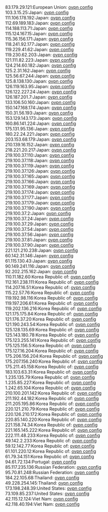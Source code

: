 83.179.29.121:European Union: [ovpn config](vpn/83_179_29_121.ovpn)  
103.3.15.25:Japan: [ovpn config](vpn/103_3_15_25.ovpn)  
111.106.178.192:Japan: [ovpn config](vpn/111_106_178_192.ovpn)  
112.69.189.183:Japan: [ovpn config](vpn/112_69_189_183.ovpn)  
114.188.113.71:Japan: [ovpn config](vpn/114_188_113_71.ovpn)  
115.124.167.15:Japan: [ovpn config](vpn/115_124_167_15.ovpn)  
115.36.156.171:Japan: [ovpn config](vpn/115_36_156_171.ovpn)  
118.241.92.177:Japan: [ovpn config](vpn/118_241_92_177.ovpn)  
119.229.41.62:Japan: [ovpn config](vpn/119_229_41_62.ovpn)  
119.230.62.203:Japan: [ovpn config](vpn/119_230_62_203.ovpn)  
121.111.82.223:Japan: [ovpn config](vpn/121_111_82_223.ovpn)  
124.214.60.182:Japan: [ovpn config](vpn/124_214_60_182.ovpn)  
125.2.31.162:Japan: [ovpn config](vpn/125_2_31_162.ovpn)  
125.56.67.244:Japan: [ovpn config](vpn/125_56_67_244.ovpn)  
125.8.138.130:Japan: [ovpn config](vpn/125_8_138_130.ovpn)  
126.119.163.95:Japan: [ovpn config](vpn/126_119_163_95.ovpn)  
126.122.227.24:Japan: [ovpn config](vpn/126_122_227_24.ovpn)  
126.187.201.7:Japan: [ovpn config](vpn/126_187_201_7.ovpn)  
133.106.50.160:Japan: [ovpn config](vpn/133_106_50_160.ovpn)  
150.147.168.174:Japan: [ovpn config](vpn/150_147_168_174.ovpn)  
150.31.56.193:Japan: [ovpn config](vpn/150_31_56_193.ovpn)  
153.129.143.173:Japan: [ovpn config](vpn/153_129_143_173.ovpn)  
160.86.141.224:Japan: [ovpn config](vpn/160_86_141_224.ovpn)  
175.131.95.136:Japan: [ovpn config](vpn/175_131_95_136.ovpn)  
180.22.24.221:Japan: [ovpn config](vpn/180_22_24_221.ovpn)  
203.153.68.179:Japan: [ovpn config](vpn/203_153_68_179.ovpn)  
210.139.16.152:Japan: [ovpn config](vpn/210_139_16_152.ovpn)  
218.221.20.217:Japan: [ovpn config](vpn/218_221_20_217.ovpn)  
219.100.37.110:Japan: [ovpn config](vpn/219_100_37_110.ovpn)  
219.100.37.118:Japan: [ovpn config](vpn/219_100_37_118.ovpn)  
219.100.37.119:Japan: [ovpn config](vpn/219_100_37_119.ovpn)  
219.100.37.126:Japan: [ovpn config](vpn/219_100_37_126.ovpn)  
219.100.37.165:Japan: [ovpn config](vpn/219_100_37_165.ovpn)  
219.100.37.166:Japan: [ovpn config](vpn/219_100_37_166.ovpn)  
219.100.37.169:Japan: [ovpn config](vpn/219_100_37_169.ovpn)  
219.100.37.174:Japan: [ovpn config](vpn/219_100_37_174.ovpn)  
219.100.37.177:Japan: [ovpn config](vpn/219_100_37_177.ovpn)  
219.100.37.179:Japan: [ovpn config](vpn/219_100_37_179.ovpn)  
219.100.37.190:Japan: [ovpn config](vpn/219_100_37_190.ovpn)  
219.100.37.2:Japan: [ovpn config](vpn/219_100_37_2.ovpn)  
219.100.37.24:Japan: [ovpn config](vpn/219_100_37_24.ovpn)  
219.100.37.29:Japan: [ovpn config](vpn/219_100_37_29.ovpn)  
219.100.37.54:Japan: [ovpn config](vpn/219_100_37_54.ovpn)  
219.100.37.56:Japan: [ovpn config](vpn/219_100_37_56.ovpn)  
219.100.37.81:Japan: [ovpn config](vpn/219_100_37_81.ovpn)  
219.100.37.90:Japan: [ovpn config](vpn/219_100_37_90.ovpn)  
221.121.210.238:Japan: [ovpn config](vpn/221_121_210_238.ovpn)  
60.142.31.146:Japan: [ovpn config](vpn/60_142_31_146.ovpn)  
61.115.130.43:Japan: [ovpn config](vpn/61_115_130_43.ovpn)  
90.149.241.116:Japan: [ovpn config](vpn/90_149_241_116.ovpn)  
92.202.215.162:Japan: [ovpn config](vpn/92_202_215_162.ovpn)  
110.11.182.60:Korea Republic of: [ovpn config](vpn/110_11_182_60.ovpn)  
112.161.238.111:Korea Republic of: [ovpn config](vpn/112_161_238_111.ovpn)  
114.207.16.51:Korea Republic of: [ovpn config](vpn/114_207_16_51.ovpn)  
115.22.57.76:Korea Republic of: [ovpn config](vpn/115_22_57_76.ovpn)  
119.192.98.116:Korea Republic of: [ovpn config](vpn/119_192_98_116.ovpn)  
119.197.206.61:Korea Republic of: [ovpn config](vpn/119_197_206_61.ovpn)  
119.202.136.216:Korea Republic of: [ovpn config](vpn/119_202_136_216.ovpn)  
121.175.175.84:Korea Republic of: [ovpn config](vpn/121_175_175_84.ovpn)  
121.176.37.20:Korea Republic of: [ovpn config](vpn/121_176_37_20.ovpn)  
121.190.243.54:Korea Republic of: [ovpn config](vpn/121_190_243_54.ovpn)  
125.128.135.69:Korea Republic of: [ovpn config](vpn/125_128_135_69.ovpn)  
125.143.180.78:Korea Republic of: [ovpn config](vpn/125_143_180_78.ovpn)  
175.123.255.141:Korea Republic of: [ovpn config](vpn/175_123_255_141.ovpn)  
175.125.156.5:Korea Republic of: [ovpn config](vpn/175_125_156_5.ovpn)  
175.127.16.204:Korea Republic of: [ovpn config](vpn/175_127_16_204.ovpn)  
175.206.156.204:Korea Republic of: [ovpn config](vpn/175_206_156_204.ovpn)  
175.207.156.240:Korea Republic of: [ovpn config](vpn/175_207_156_240.ovpn)  
175.211.45.158:Korea Republic of: [ovpn config](vpn/175_211_45_158.ovpn)  
183.103.63.31:Korea Republic of: [ovpn config](vpn/183_103_63_31.ovpn)  
1.235.135.79:Korea Republic of: [ovpn config](vpn/1_235_135_79.ovpn)  
1.235.85.227:Korea Republic of: [ovpn config](vpn/1_235_85_227.ovpn)  
1.242.65.104:Korea Republic of: [ovpn config](vpn/1_242_65_104.ovpn)  
210.100.201.142:Korea Republic of: [ovpn config](vpn/210_100_201_142.ovpn)  
211.192.44.182:Korea Republic of: [ovpn config](vpn/211_192_44_182.ovpn)  
211.205.195.86:Korea Republic of: [ovpn config](vpn/211_205_195_86.ovpn)  
220.121.210.79:Korea Republic of: [ovpn config](vpn/220_121_210_79.ovpn)  
220.126.210.172:Korea Republic of: [ovpn config](vpn/220_126_210_172.ovpn)  
220.85.140.220:Korea Republic of: [ovpn config](vpn/220_85_140_220.ovpn)  
221.158.74.34:Korea Republic of: [ovpn config](vpn/221_158_74_34.ovpn)  
221.165.145.222:Korea Republic of: [ovpn config](vpn/221_165_145_222.ovpn)  
222.111.48.233:Korea Republic of: [ovpn config](vpn/222_111_48_233.ovpn)  
49.142.2.233:Korea Republic of: [ovpn config](vpn/49_142_2_233.ovpn)  
59.12.142.77:Korea Republic of: [ovpn config](vpn/59_12_142_77.ovpn)  
61.101.220.12:Korea Republic of: [ovpn config](vpn/61_101_220_12.ovpn)  
61.79.34.151:Korea Republic of: [ovpn config](vpn/61_79_34_151.ovpn)  
94.61.72.134:Portugal: [ovpn config](vpn/94_61_72_134.ovpn)  
85.117.235.136:Russian Federation: [ovpn config](vpn/85_117_235_136.ovpn)  
95.70.81.248:Russian Federation: [ovpn config](vpn/95_70_81_248.ovpn)  
184.22.105.68:Thailand: [ovpn config](vpn/184_22_105_68.ovpn)  
49.228.254.145:Thailand: [ovpn config](vpn/49_228_254_145.ovpn)  
173.198.248.39:United States: [ovpn config](vpn/173_198_248_39.ovpn)  
73.109.85.237:United States: [ovpn config](vpn/73_109_85_237.ovpn)  
42.115.12.124:Viet Nam: [ovpn config](vpn/42_115_12_124.ovpn)  
42.118.40.194:Viet Nam: [ovpn config](vpn/42_118_40_194.ovpn)  
